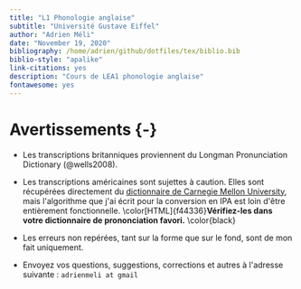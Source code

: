 ```yaml
--- 
title: "L1 Phonologie anglaise"
subtitle: "Université Gustave Eiffel"
author: "Adrien Méli"
date: "November 19, 2020"
bibliography: /home/adrien/github/dotfiles/tex/biblio.bib
biblio-style: "apalike"
link-citations: yes
description: "Cours de LEA1 phonologie anglaise"
fontawesome: yes
---
```




# Avertissements {-}


* Les transcriptions britanniques proviennent du Longman Pronunciation Dictionary (@wells2008).

* Les transcriptions américaines sont sujettes à caution. Elles sont récupérées directement du [dictionnaire de Carnegie Mellon University](http://www.speech.cs.cmu.edu/cgi-bin/cmudict), mais
  l'algorithme que j'ai écrit pour la conversion en IPA est loin d'être entièrement fonctionnelle. \color[HTML]{f44336}**Vérifiez-les dans votre dictionnaire de prononciation favori.** \color{black}

* Les erreurs non repérées, tant sur la forme que sur le fond, sont de mon fait uniquement.

* Envoyez vos questions, suggestions, corrections et autres à l'adresse suivante : `adrienmeli at gmail`

